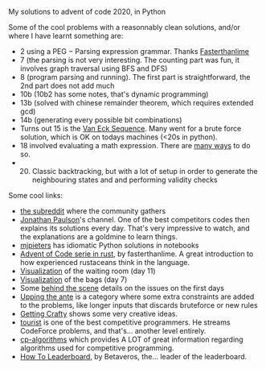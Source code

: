 My solutions to advent of code 2020, in Python

Some of the cool problems with a reasonnably clean solutions, and/or where I have learnt something are:
 - 2 using a PEG − Parsing expression grammar. Thanks [Fasterthanlime](https://fasterthanli.me/series/advent-of-code-2020/part-2)
 - 7 (the parsing is not very interesting. The counting part was fun, it involves graph traversal using BFS and DFS)
 - 8 (program parsing and running). The first part is straightforward, the 2nd part does not add much
 - 10b (10b2 has some notes, that's dynamic programming)
 - 13b (solved with chinese remainder theorem, which requires extended gcd)
 - 14b (generating every possible bit combinations)
 - Turns out 15 is the [Van Eck Sequence](https://rosettacode.org/wiki/Van_Eck_sequence). Many went for a brute force solution, which is OK on todays machines (<20s in python).
 - 18 involved evaluating a math expression. There are [many ways](https://www.reddit.com/r/adventofcode/comments/kfor25/2020_day_18_how_many_different_approaches_can_you/) to do so.
 - 20. Classic backtracking, but with a lot of setup in order to generate the neighbouring states and and performing validity checks

Some cool links:
 - [the subreddit](reddit.com/r/adventofcode) where the community gathers
 - [Jonathan Paulson](https://www.youtube.com/channel/UCuWLIm0l4sDpEe28t41WITA)'s channel. One of the best competitors codes then explains its solutions every day. That's very impressive to watch, and the explanations are a goldmine to learn things.
 - [mjpieters](https://github.com/mjpieters/adventofcode/tree/master/2020) has idiomatic Python solutions in notebooks
 - [Advent of Code serie in rust](https://fasterthanli.me/series/advent-of-code-2020), by fasterthanlime. A great introduction to how experienced rustaceans think in the language.
 - [Visualization](https://www.reddit.com/r/adventofcode/comments/kcpdbi/2020_day_11_part_2luaroblox_waiting_room/) of the waiting room (day 11)
 - [Visualization](https://www.reddit.com/r/adventofcode/comments/kcw50x/day_7_all_the_bag_rules_in_full_colour/) of the bags (day 7)
 - Some [behind the scene](https://www.reddit.com/r/adventofcode/comments/k9lt09/postmortem_2_scaling_adventures/) details on the issues on the first days
 - [Upping the ante](https://www.reddit.com/r/adventofcode/comments/kcybyr/2002_day_14_part_2_but_what_if_the_input_is_harder/) is a category where some extra constraints are added to the problems, like longer inputs that discards bruteforce or new rules
 - [Getting Crafty](https://www.reddit.com/r/adventofcode/wiki/gettincrafty) shows some very creative ideas.
 - [tourist](https://www.youtube.com/watch?v=97tieEKfvBs) is one of the best competitive programmers. He streams CodeForce problems, and that's… another level entirely.
 - [cp-algorithms](https://cp-algorithms.com/) which provides A LOT of great information regarding algorithms used for competitive programming.
 - [How To Leaderboard](https://blog.vero.site/post/advent-leaderboard), by Betaveros, the… leader of the leaderboard.
